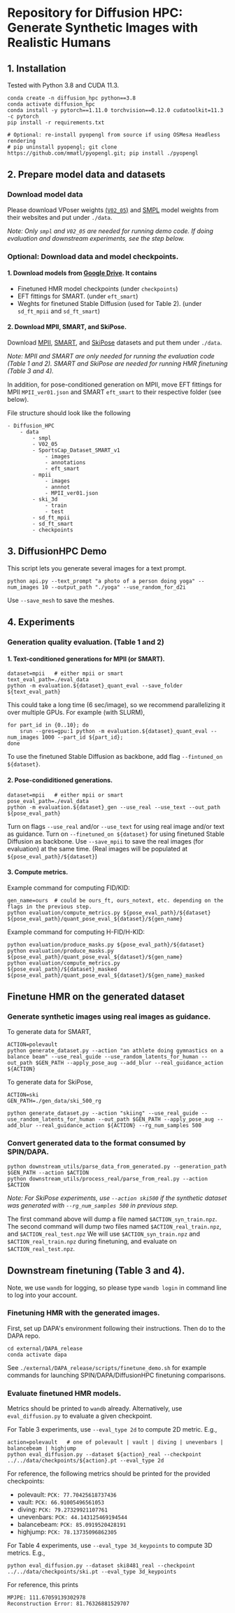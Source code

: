 # Repository for Diffusion HPC: Generate Synthetic Images with Realistic Humans

## 1. Installation
Tested with Python 3.8 and CUDA 11.3.
```
conda create -n diffusion_hpc python==3.8
conda activate diffusion_hpc
conda install -y pytorch==1.11.0 torchvision==0.12.0 cudatoolkit=11.3 -c pytorch
pip install -r requirements.txt

# Optional: re-install pyopengl from source if using OSMesa Headless rendering
# pip uninstall pyopengl; git clone https://github.com/mmatl/pyopengl.git; pip install ./pyopengl
```

## 2. Prepare model data and datasets

### Download model data
Please download VPoser weights [(`V02_05`)](https://smpl-x.is.tue.mpg.de/) and [SMPL](https://smpl.is.tue.mpg.de) model weights from their websites and put under `./data`.

*Note: Only `smpl` and `V02_05` are needed for running demo code. If doing evaluation and downstream experiments, see the step below.*

### Optional: Download data and model checkpoints.
#### 1. Download models from [Google Drive](https://drive.google.com/drive/folders/1XaZ-_Q40tCAJzUotCzXG64hTHN3TYSxL?usp=sharing). It contains
- Finetuned HMR model checkpoints (under `checkpoints`)
- EFT fittings for SMART. (under `eft_smart`)
- Weghts for finetuned Stable Diffusion (used for Table 2). (under `sd_ft_mpii` and `sd_ft_smart`)

#### 2. Download MPII, SMART, and SkiPose.
Download [MPII](http://human-pose.mpi-inf.mpg.de/#download), [SMART](https://github.com/ChenFengYe/SportsCap), and [SkiPose](https://www.epfl.ch/labs/cvlab/data/ski-poseptz-dataset/) datasets and put them under `./data`.

*Note: MPII and SMART are only needed for running the evaluation code (Table 1 and 2). SMART and SkiPose are needed for running HMR finetuning (Table 3 and 4).*

In addition, for pose-conditioned generation on MPII, move EFT fittings for MPII `MPII_ver01.json` and SMART `eft_smart` to their respective folder (see below).

File structure should look like the following
```
- Diffusion_HPC
    - data
        - smpl
        - V02_05
        - SportsCap_Dataset_SMART_v1
            - images
            - annotations
            - eft_smart
        - mpii
            - images
            - annnot
            - MPII_ver01.json
        - ski_3d
            - train
            - test
        - sd_ft_mpii
        - sd_ft_smart
        - checkpoints
```

## 3. DiffusionHPC Demo
This script lets you generate several images for a text prompt.
```
python api.py --text_prompt "a photo of a person doing yoga" --num_images 10 --output_path "./yoga" --use_random_for_d2i
```
Use `--save_mesh` to save the meshes. 


## 4. Experiments
### Generation quality evaluation. (Table 1 and 2)
#### 1. Text-conditioned generations for MPII (or SMART).
```
dataset=mpii   # either mpii or smart
text_eval_path=./eval_data
python -m evaluation.${dataset}_quant_eval --save_folder ${text_eval_path}
```
This could take a long time (6 sec/image), so we recommend parallelizing it over multiple GPUs. For example (with SLURM),
```
for part_id in {0..10}; do 
    srun --gres=gpu:1 python -m evaluation.${dataset}_quant_eval --num_images 1000 --part_id ${part_id}; 
done
```
To use the finetuned Stable Diffusion as backbone, add flag `--fintuned_on ${dataset}`.

#### 2. Pose-condiditioned generations.
```
dataset=mpii   # either mpii or smart
pose_eval_path=./eval_data
python -m evaluation.${dataset}_gen --use_real --use_text --out_path ${pose_eval_path}
```
Turn on flags `--use_real` and/or `--use_text` for using real image and/or text as guidance. Turn on `--finetuned_on ${dataset}` for using finetuned Stable Diffusion as backbone. Use `--save_mpii` to save the real images (for evaluation) at the same time. (Real images will be populated at `${pose_eval_path}/${dataset}`)

#### 3. Compute metrics.

Example command for computing FID/KID:
```
gen_name=ours  # could be ours_ft, ours_notext, etc. depending on the flags in the previous step.
python evaluation/compute_metrics.py ${pose_eval_path}/${dataset} ${pose_eval_path}/quant_pose_eval_${dataset}/${gen_name}
```

Example command for computing H-FID/H-KID:
```
python evaluation/produce_masks.py ${pose_eval_path}/${dataset}
python evaluation/produce_masks.py ${pose_eval_path}/quant_pose_eval_${dataset}/${gen_name}
python evaluation/compute_metrics.py ${pose_eval_path}/${dataset}_masked ${pose_eval_path}/quant_pose_eval_${dataset}/${gen_name}_masked
```

## Finetune HMR on the generated dataset

### Generate synthetic images using real images as guidance.
To generate data for SMART, 
```
ACTION=polevault
python generate_dataset.py --action "an athlete doing gymnastics on a balance beam" --use_real_guide --use_random_latents_for_human --out_path $GEN_PATH --apply_pose_aug --add_blur --real_guidance_action ${ACTION}
```
To generate data for SkiPose,
```
ACTION=ski
GEN_PATH=./gen_data/ski_500_rg

python generate_dataset.py --action "skiing" --use_real_guide --use_random_latents_for_human --out_path $GEN_PATH --apply_pose_aug --add_blur --real_guidance_action ${ACTION} --rg_num_samples 500
```

### Convert generated data to the format consumed by SPIN/DAPA.
```
python downstream_utils/parse_data_from_generated.py --generation_path $GEN_PATH --action $ACTION
python downstream_utils/process_real/parse_from_real.py --action $ACTION
```
*Note: For SkiPose experiments, use `--action ski500` if the synthetic dataset was generated with `--rg_num_samples 500` in previous step.*

The first command above will dump a file named `$ACTION_syn_train.npz`.
The second command will dump two files named `$ACTION_real_train.npz`, and `$ACTION_real_test.npz`
We will use `$ACTION_syn_train.npz` and `$ACTION_real_train.npz` during finetuning, and evaluate on `$ACTION_real_test.npz`.

## Downstream finetuning (Table 3 and 4).
Note, we use `wandb` for logging, so please type `wandb login` in command line to log into your account.

### Finetuning HMR with the generated images.
First, set up DAPA's environment following their instructions. Then do to the DAPA repo.
```
cd external/DAPA_release
conda activate dapa
```
See `./external/DAPA_release/scripts/finetune_demo.sh` for example commands for launching SPIN/DAPA/DiffusionHPC finetuning comparisons.

### Evaluate finetuned HMR models.
Metrics should be printed to `wandb` already. Alternatively, use `eval_diffusion.py` to evaluate a given checkpoint.

For Table 3 experiments, use `--eval_type 2d` to compute 2D metric. E.g.,
```
action=polevault   # one of polevault | vault | diving | unevenbars | balancebeam | highjump
python eval_diffusion.py --dataset ${action}_real --checkpoint ../../data/checkpoints/${action}.pt --eval_type 2d
```
For reference, the following metrics should be printed for the provided checkpoints:
- polevault: `PCK: 77.70425618737436`
- vault: `PCK: 66.91005496561053`
- diving: `PCK: 79.27329921107761`
- unevenbars: `PCK: 44.143125469194544`
- balancebeam: `PCK: 85.0919520428191`
- highjump: `PCK: 78.13735096862305`

For Table 4 experiments, use `--eval_type 3d_keypoints` to compute 3D metrics. E.g.,
```
python eval_diffusion.py --dataset ski8481_real --checkpoint ../../data/checkpoints/ski.pt --eval_type 3d_keypoints
```
For reference, this prints
```
MPJPE: 111.67059139302978
Reconstruction Error: 81.76326881529707
```